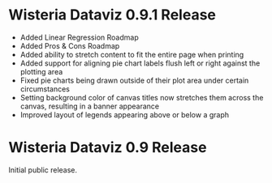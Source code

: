 Wisteria Dataviz 0.9.1 Release
=============================

- Added Linear Regression Roadmap
- Added Pros & Cons Roadmap
- Added ability to stretch content to fit the entire page when printing
- Added support for aligning pie chart labels flush left or right against the plotting area
- Fixed pie charts being drawn outside of their plot area under certain circumstances
- Setting background color of canvas titles now stretches them across the canvas,
  resulting in a banner appearance
- Improved layout of legends appearing above or below a graph

Wisteria Dataviz 0.9 Release
=============================

Initial public release.